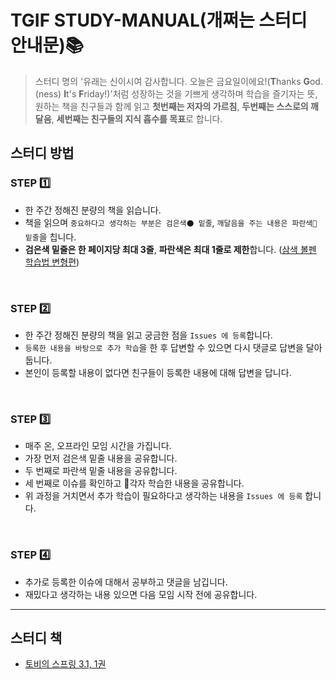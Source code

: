 # TGIF STUDY-MANUAL(개쩌는 스터디 안내문)📚
> 스터디 명의 '유래는 신이시여 감사합니다. 오늘은 금요일이에요!(**T**hanks **G**od.(ness) **I**t's **F**riday!)'처럼 성장하는 것을 기쁘게 생각하며 학습을 즐기자는 뜻,
원하는 책을 친구들과 함께 읽고 **첫번째는 저자의 가르침**, **두번째는 스스로의 깨달음**, **세번째는 친구들의 지식 흡수를 목표**로 합니다. 

## 스터디 방법

### STEP 1️⃣
- 한 주간 정해진 분량의 책을 읽습니다.
- 책을 읽으며 `중요하다고 생각하는 부분은 검은색⚫️ 밑줄`, `깨달음을 주는 내용은 파란색🔵 밑줄`을 칩니다.
- **검은색 밑줄은 한 페이지당 최대 3줄**, **파란색은 최대 1줄로 제한**합니다. ([삼색 볼펜 학습법 변형편](https://nohji.com/3056))

<br>

### STEP 2️⃣

- 한 주간 정해진 분량의 책을 읽고 궁금한 점을 `Issues 에 등록`합니다.
- `등록한 내용을 바탕으로 추가 학습`을 한 후 답변할 수 있으면 다시 댓글로 답변을 달아둡니다.
- 본인이 등록할 내용이 없다면 친구들이 등록한 내용에 대해 답변을 답니다.

<br>
  
### STEP 3️⃣
- 매주 온, 오프라인 모임 시간을 가집니다.
- 가장 먼저 검은색 밑줄 내용을 공유합니다.
- 두 번째로 파란색 밑줄 내용을 공유합니다.
- 세 번째로 이슈를 확인하고 각자 학습한 내용을 공유합니다.
- 위 과정을 거치면서 추가 학습이 필요하다고 생각하는 내용을  `Issues 에 등록` 합니다.

<br>

### STEP 4️⃣
- 추가로 등록한 이슈에 대해서 공부하고 댓글을 남깁니다.
- 재밌다고 생각하는 내용 있으면 다음 모임 시작 전에 공유합니다.

---

## 스터디 책
- [토비의 스프링 3.1,  1권 ](https://product.kyobobook.co.kr/detail/S000000935360)
